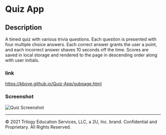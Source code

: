 # Quiz App

## Description 
A timed quiz with various trivia questions. Each question is presented with four multiple choice answers. Each correct answer grants the user a point, and each incorrect answer shaves 10 seconds off the time. Scores are saved in local storage and rendered to the page in descending order along with user initials.

### link
https://kbove.github.io/Quiz-App/subpage.html

### Screenshot
![Quiz Screenshot](https://user-images.githubusercontent.com/89953218/135360812-103ac15e-320a-46cd-9e22-95557c6d3552.JPG)



---

© 2021 Trilogy Education Services, LLC, a 2U, Inc. brand. Confidential and Proprietary. All Rights Reserved.
